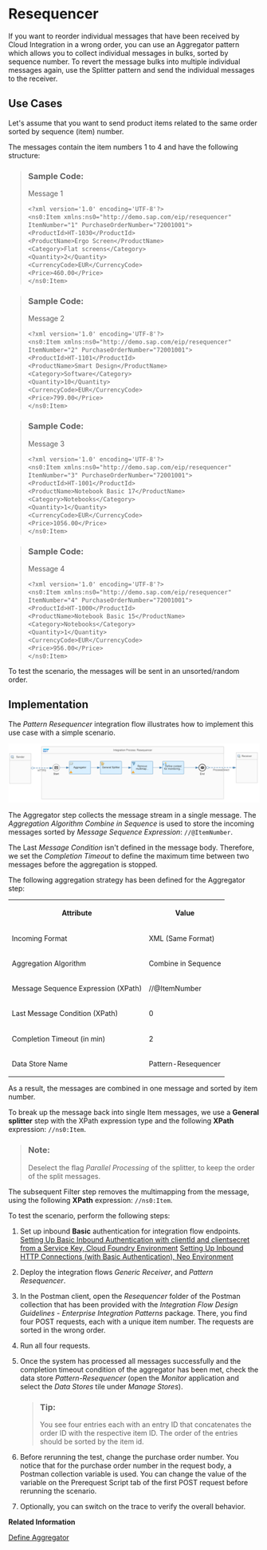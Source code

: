 <!-- loio068cfc7cdaf54d71a51726dff203da5b -->

# Resequencer

If you want to reorder individual messages that have been received by Cloud Integration in a wrong order, you can use an Aggregator pattern which allows you to collect individual messages in bulks, sorted by sequence number. To revert the message bulks into multiple individual messages again, use the Splitter pattern and send the individual messages to the receiver.



<a name="loio068cfc7cdaf54d71a51726dff203da5b__section_f5x_znf_tsb"/>

## Use Cases

Let's assume that you want to send product items related to the same order sorted by sequence \(item\) number.

The messages contain the item numbers 1 to 4 and have the following structure:

> ### Sample Code:  
> Message 1
> 
> ```
> <?xml version='1.0' encoding='UTF-8'?>
> <ns0:Item xmlns:ns0="http://demo.sap.com/eip/resequencer" ItemNumber="1" PurchaseOrderNumber="72001001">
> <ProductId>HT-1030</ProductId>
> <ProductName>Ergo Screen</ProductName>
> <Category>Flat screens</Category>
> <Quantity>2</Quantity>
> <CurrencyCode>EUR</CurrencyCode>
> <Price>460.00</Price>
> </ns0:Item>
> 
> ```

> ### Sample Code:  
> Message 2
> 
> ```
> <?xml version='1.0' encoding='UTF-8'?>
> <ns0:Item xmlns:ns0="http://demo.sap.com/eip/resequencer" ItemNumber="2" PurchaseOrderNumber="72001001">
> <ProductId>HT-1101</ProductId>
> <ProductName>Smart Design</ProductName>
> <Category>Software</Category>
> <Quantity>10</Quantity>
> <CurrencyCode>EUR</CurrencyCode>
> <Price>799.00</Price>
> </ns0:Item>
> 
> ```

> ### Sample Code:  
> Message 3
> 
> ```
> <?xml version='1.0' encoding='UTF-8'?>
> <ns0:Item xmlns:ns0="http://demo.sap.com/eip/resequencer" ItemNumber="3" PurchaseOrderNumber="72001001">
> <ProductId>HT-1001</ProductId>
> <ProductName>Notebook Basic 17</ProductName>
> <Category>Notebooks</Category>
> <Quantity>1</Quantity>
> <CurrencyCode>EUR</CurrencyCode>
> <Price>1056.00</Price>
> </ns0:Item>
> 
> ```

> ### Sample Code:  
> Message 4
> 
> ```
> <?xml version='1.0' encoding='UTF-8'?>
> <ns0:Item xmlns:ns0="http://demo.sap.com/eip/resequencer" ItemNumber="4" PurchaseOrderNumber="72001001">
> <ProductId>HT-1000</ProductId>
> <ProductName>Notebook Basic 15</ProductName>
> <Category>Notebooks</Category>
> <Quantity>1</Quantity>
> <CurrencyCode>EUR</CurrencyCode>
> <Price>956.00</Price>
> </ns0:Item>
> 
> ```

To test the scenario, the messages will be sent in an unsorted/random order.



<a name="loio068cfc7cdaf54d71a51726dff203da5b__section_xsd_n4f_tsb"/>

## Implementation

The *Pattern Resequencer* integration flow illustrates how to implement this use case with a simple scenario.

![](images/In_Order_via_Aggregator_01_9f686e2.png)

The Aggregator step collects the message stream in a single message. The *Aggregation Algorithm* *Combine in Sequence* is used to store the incoming messages sorted by *Message Sequence Expression*: `//@ItemNumber`.

The Last *Message Condition* isn't defined in the message body. Therefore, we set the *Completion Timeout* to define the maximum time between two messages before the aggregation is stopped.

The following aggregation strategy has been defined for the Aggregator step:


<table>
<tr>
<th valign="top">

Attribute

</th>
<th valign="top">

Value

</th>
</tr>
<tr>
<td valign="top">

Incoming Format

</td>
<td valign="top">

XML \(Same Format\)

</td>
</tr>
<tr>
<td valign="top">

Aggregation Algorithm

</td>
<td valign="top">

Combine in Sequence

</td>
</tr>
<tr>
<td valign="top">

Message Sequence Expression \(XPath\)

</td>
<td valign="top">

//@ItemNumber

</td>
</tr>
<tr>
<td valign="top">

Last Message Condition \(XPath\)

</td>
<td valign="top">

0

</td>
</tr>
<tr>
<td valign="top">

Completion Timeout \(in min\)

</td>
<td valign="top">

2

</td>
</tr>
<tr>
<td valign="top">

Data Store Name

</td>
<td valign="top">

Pattern-Resequencer

</td>
</tr>
</table>

As a result, the messages are combined in one message and sorted by item number.

To break up the message back into single Item messages, we use a **General splitter** step with the XPath expression type and the following **XPath** expression: `//ns0:Item`.

> ### Note:  
> Deselect the flag *Parallel Processing* of the splitter, to keep the order of the split messages.

The subsequent Filter step removes the multimapping from the message, using the following **XPath** expression: `//ns0:Item`.



To test the scenario, perform the following steps:

1.  Set up inbound **Basic** authentication for integration flow endpoints. [Setting Up Basic Inbound Authentication with clientId and clientsecret from a Service Key, Cloud Foundry Environment](../ConnectionSetup/basic-authentication-with-clientid-and-clientsecret-for-integration-flow-processing-647eeb3.md) [Setting Up Inbound HTTP Connections \(with Basic Authentication\), Neo Environment](../ConnectionSetup/setting-up-inbound-http-connections-with-basic-authentication-neo-environment-391c45c.md) 
2.  Deploy the integration flows *Generic Receiver*, and *Pattern Resequencer*.
3.  In the Postman client, open the *Resequencer* folder of the Postman collection that has been provided with the *Integration Flow Design Guidelines - Enterprise Integration Patterns* package. There, you find four POST requests, each with a unique item number. The requests are sorted in the wrong order.
4.  Run all four requests.
5.  Once the system has processed all messages successfully and the completion timeout condition of the aggregator has been met, check the data store *Pattern-Resequencer* \(open the *Monitor* application and select the *Data Stores* tile under *Manage Stores*\).

    > ### Tip:  
    > You see four entries each with an entry ID that concatenates the order ID with the respective item ID. The order of the entries should be sorted by the item id.

6.  Before rerunning the test, change the purchase order number. You notice that for the purchase order number in the request body, a Postman collection variable is used. You can change the value of the variable on the Prerequest Script tab of the first POST request before rerunning the scenario.
7.  Optionally, you can switch on the trace to verify the overall behavior.

**Related Information**  


[Define Aggregator](define-aggregator-aa23816.md "")

